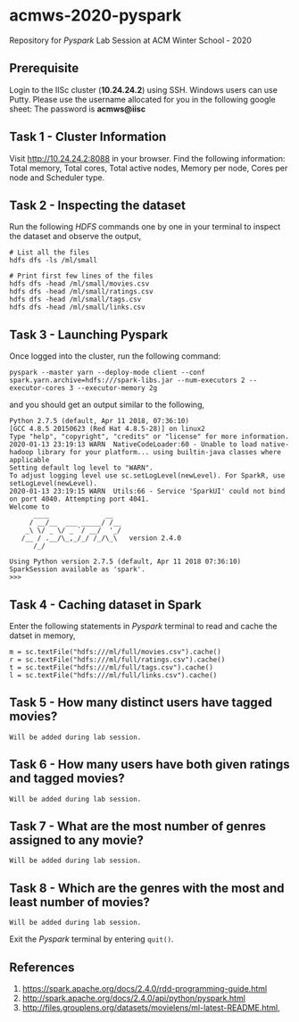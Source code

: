 # acmws-2020-pyspark
Repository for *Pyspark* Lab Session at ACM Winter School - 2020

## Prerequisite

Login to the IISc cluster (**10.24.24.2**) using SSH. Windows users can use Putty. Please use the username allocated for you in the following google sheet: The password is **acmws@iisc**

## Task 1 - Cluster Information

Visit http://10.24.24.2:8088 in your browser. Find the following information: Total memory, Total cores, Total active nodes, Memory per node, Cores per node and Scheduler type.

## Task 2 - Inspecting the dataset

Run the following *HDFS* commands one by one in your terminal to inspect the dataset and observe the output,

```
# List all the files
hdfs dfs -ls /ml/small 

# Print first few lines of the files
hdfs dfs -head /ml/small/movies.csv
hdfs dfs -head /ml/small/ratings.csv
hdfs dfs -head /ml/small/tags.csv
hdfs dfs -head /ml/small/links.csv
```

## Task 3 - Launching Pyspark

Once logged into the cluster, run the following command:
```
pyspark --master yarn --deploy-mode client --conf spark.yarn.archive=hdfs:///spark-libs.jar --num-executors 2 --executor-cores 3 --executor-memory 2g
```
and you should get an output similar to the following,
```
Python 2.7.5 (default, Apr 11 2018, 07:36:10)
[GCC 4.8.5 20150623 (Red Hat 4.8.5-28)] on linux2
Type "help", "copyright", "credits" or "license" for more information.
2020-01-13 23:19:13 WARN  NativeCodeLoader:60 - Unable to load native-hadoop library for your platform... using builtin-java classes where applicable
Setting default log level to "WARN".
To adjust logging level use sc.setLogLevel(newLevel). For SparkR, use setLogLevel(newLevel).
2020-01-13 23:19:15 WARN  Utils:66 - Service 'SparkUI' could not bind on port 4040. Attempting port 4041.
Welcome to
      ____              __
     / __/__  ___ _____/ /__
    _\ \/ _ \/ _ `/ __/  '_/
   /__ / .__/\_,_/_/ /_/\_\   version 2.4.0
      /_/

Using Python version 2.7.5 (default, Apr 11 2018 07:36:10)
SparkSession available as 'spark'.
>>>
```

## Task 4 - Caching dataset in Spark

Enter the following statements in *Pyspark* terminal to read and cache the datset in memory,
```
m = sc.textFile("hdfs:///ml/full/movies.csv").cache()
r = sc.textFile("hdfs:///ml/full/ratings.csv").cache()
t = sc.textFile("hdfs:///ml/full/tags.csv").cache()
l = sc.textFile("hdfs:///ml/full/links.csv").cache()
```

## Task 5 - How many distinct users have tagged movies? 
```
Will be added during lab session.
```

## Task 6 - How many users have both given ratings and tagged movies?
```
Will be added during lab session.
```

## Task 7 - What are the most number of genres assigned to any movie?
```
Will be added during lab session.
```

## Task 8 - Which are the genres with the most and least number of movies?
```
Will be added during lab session.
```

Exit the *Pyspark* terminal by entering `quit()`. 

## References

1. https://spark.apache.org/docs/2.4.0/rdd-programming-guide.html
2. http://spark.apache.org/docs/2.4.0/api/python/pyspark.html
3. http://files.grouplens.org/datasets/movielens/ml-latest-README.html,
